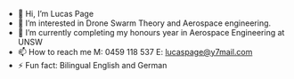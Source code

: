 - 👋 Hi, I’m Lucas Page
- 👀 I’m interested in Drone Swarm Theory and Aerospace engineering.
- 🌱 I’m currently completing my honours year in Aerospace Engineering at UNSW
- 📫 How to reach me M: 0459 118 537 E: lucaspage@y7mail.com
- ⚡ Fun fact: Bilingual English and German

<!---
LucasPage123/LucasPage123 is a ✨ special ✨ repository because its `README.md` (this file) appears on your GitHub profile.
You can click the Preview link to take a look at your changes.
--->
